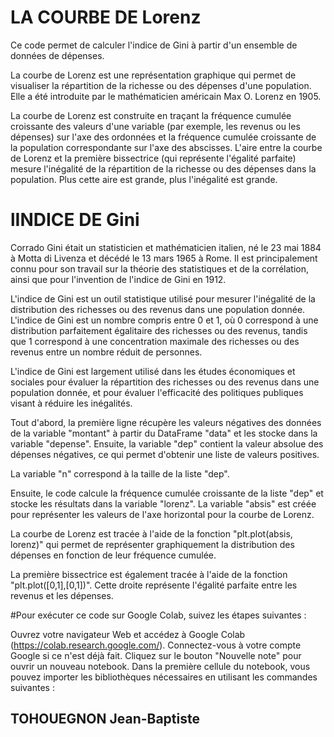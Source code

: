 # LA COURBE DE Lorenz
Ce code permet de calculer l'indice de Gini à partir d'un ensemble de données de dépenses.

La courbe de Lorenz est une représentation graphique qui permet de visualiser la répartition de la richesse ou des dépenses d'une population. Elle a été introduite par le mathématicien américain Max O. Lorenz en 1905.

La courbe de Lorenz est construite en traçant la fréquence cumulée croissante des valeurs d'une variable (par exemple, les revenus ou les dépenses) sur l'axe des ordonnées et la fréquence cumulée croissante de la population correspondante sur l'axe des abscisses. L'aire entre la courbe de Lorenz et la première bissectrice (qui représente l'égalité parfaite) mesure l'inégalité de la répartition de la richesse ou des dépenses dans la population. Plus cette aire est grande, plus l'inégalité est grande.

# lINDICE DE Gini
Corrado Gini était un statisticien et mathématicien italien, né le 23 mai 1884 à Motta di Livenza et décédé le 13 mars 1965 à Rome. Il est principalement connu pour son travail sur la théorie des statistiques et de la corrélation, ainsi que pour l'invention de l'indice de Gini en 1912.

L'indice de Gini est un outil statistique utilisé pour mesurer l'inégalité de la distribution des richesses ou des revenus dans une population donnée. L'indice de Gini est un nombre compris entre 0 et 1, où 0 correspond à une distribution parfaitement égalitaire des richesses ou des revenus, tandis que 1 correspond à une concentration maximale des richesses ou des revenus entre un nombre réduit de personnes.

L'indice de Gini est largement utilisé dans les études économiques et sociales pour évaluer la répartition des richesses ou des revenus dans une population donnée, et pour évaluer l'efficacité des politiques publiques visant à réduire les inégalités.

Tout d'abord, la première ligne récupère les valeurs négatives des données de la variable "montant" à partir du DataFrame "data" et les stocke dans la variable "depense". Ensuite, la variable "dep" contient la valeur absolue des dépenses négatives, ce qui permet d'obtenir une liste de valeurs positives.

La variable "n" correspond à la taille de la liste "dep".

Ensuite, le code calcule la fréquence cumulée croissante de la liste "dep" et stocke les résultats dans la variable "lorenz". La variable "absis" est créée pour représenter les valeurs de l'axe horizontal pour la courbe de Lorenz.

La courbe de Lorenz est tracée à l'aide de la fonction "plt.plot(absis, lorenz)" qui permet de représenter graphiquement la distribution des dépenses en fonction de leur fréquence cumulée.

La première bissectrice est également tracée à l'aide de la fonction "plt.plot([0,1],[0,1])". Cette droite représente l'égalité parfaite entre les revenus et les dépenses.

#Pour exécuter ce code sur Google Colab, suivez les étapes suivantes :

 Ouvrez votre navigateur Web et accédez à Google Colab (https://colab.research.google.com/).
 Connectez-vous à votre compte Google si ce n'est déjà fait.
Cliquez sur le bouton "Nouvelle note" pour ouvrir un nouveau notebook.
Dans la première cellule du notebook, vous pouvez importer les bibliothèques nécessaires en utilisant les commandes suivantes :

## TOHOUEGNON Jean-Baptiste
